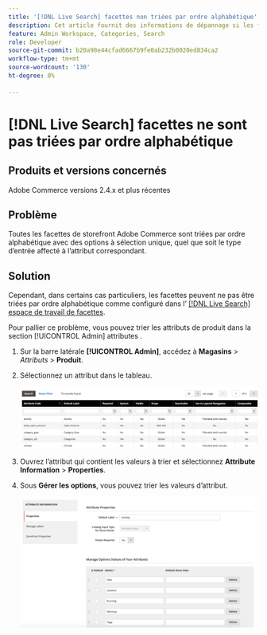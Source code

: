 ```yaml
---
title: '[!DNL Live Search] facettes non triées par ordre alphabétique'
description: Cet article fournit des informations de dépannage si les facettes  [!DNL Live Search] ne sont pas triées par ordre alphabétique.
feature: Admin Workspace, Categories, Search
role: Developer
source-git-commit: b20a98e44cfad6667b9fe0ab232b0020ed834ca2
workflow-type: tm+mt
source-wordcount: '130'
ht-degree: 0%

---
```


# [!DNL Live Search] facettes ne sont pas triées par ordre alphabétique

## Produits et versions concernés

Adobe Commerce versions 2.4.x et plus récentes

## Problème

Toutes les facettes de storefront Adobe Commerce sont triées par ordre alphabétique avec des options à sélection unique, quel que soit le type d’entrée affecté à l’attribut correspondant.

## Solution

Cependant, dans certains cas particuliers, les facettes peuvent ne pas être triées par ordre alphabétique comme configuré dans l’ [[!DNL Live Search] espace de travail de facettes](https://experienceleague.adobe.com/fr/docs/commerce-merchant-services/live-search/live-search-admin/facets/faceting-workspace).

Pour pallier ce problème, vous pouvez trier les attributs de produit dans la section [!UICONTROL Admin] attributes .

1. Sur la barre latérale **[!UICONTROL Admin]**, accédez à **Magasins** > *Attributs* > **Produit**.
1. Sélectionnez un attribut dans le tableau.

   ![Liste d’attributs](assets/attribute-list.png)

1. Ouvrez l’attribut qui contient les valeurs à trier et sélectionnez **Attribute Information** > **Properties**.
1. Sous **Gérer les options**, vous pouvez trier les valeurs d’attribut.

   ![Attributs de tri](assets/sort-attributes.png)
